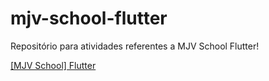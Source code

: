 # mjv-school-flutter

Repositório para atividades referentes a MJV School Flutter!

[[MJV School] Flutter](https://mjvacademy.gupy.io/jobs/4810384?jobBoardSource=gupy_opportunities)